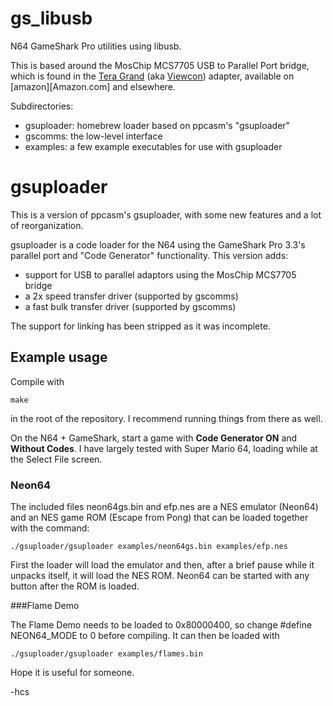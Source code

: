 gs_libusb
=========

N64 GameShark Pro utilities using libusb.

This is based around the MosChip MCS7705 USB to Parallel Port bridge, which is
found in the [Tera Grand][teragrand] (aka [Viewcon][viewcon]) adapter,
available on [amazon][Amazon.com] and elsewhere.

Subdirectories:
- gsuploader: homebrew loader based on ppcasm's "gsuploader"
- gscomms: the low-level interface
- examples: a few example executables for use with gsuploader

[teragrand]: http://www.teragrand.com/product-p/usb-ve349.htm
[viewcon]: http://www.wiretek.com.cn/productshow.aspx?ProdId=921
[amazon]: http://amzn.com/B007MTQ2QS

# gsuploader

This is a version of ppcasm's gsuploader, with some new features and a lot of
reorganization.

gsuploader is a code loader for the N64 using the GameShark Pro 3.3's
parallel port and "Code Generator" functionality. This version adds:

- support for USB to parallel adaptors using the MosChip MCS7705 bridge
- a 2x speed transfer driver (supported by gscomms)
- a fast bulk transfer driver (supported by gscomms)

The support for linking has been stripped as it was incomplete.

## Example usage

Compile with

    make

in the root of the repository. I recommend running things from there as well.

On the N64 + GameShark, start a game with **Code Generator ON** and
**Without Codes**. I have largely tested with Super Mario 64, loading while at
the Select File screen.

### Neon64

The included files neon64gs.bin and efp.nes are a NES emulator (Neon64)
and an NES game ROM (Escape from Pong) that can be loaded together with
the command:

    ./gsuploader/gsuploader examples/neon64gs.bin examples/efp.nes

First the loader will load the emulator and then, after a brief pause while it
unpacks itself, it will load the NES ROM. Neon64 can be started with any button
after the ROM is loaded.

###Flame Demo

The Flame Demo needs to be loaded to 0x80000400, so change #define NEON64_MODE
to 0 before compiling. It can then be loaded with

    ./gsuploader/gsuploader examples/flames.bin

Hope it is useful for someone.

-hcs
